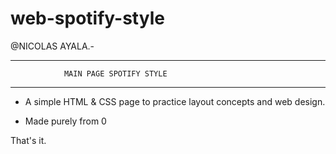 # web-spotify-style

@NICOLAS AYALA.-

********************************************************************

                MAIN PAGE SPOTIFY STYLE
                
********************************************************************

- A simple HTML & CSS page to practice layout concepts and web design.

- Made purely from 0

That's it.
